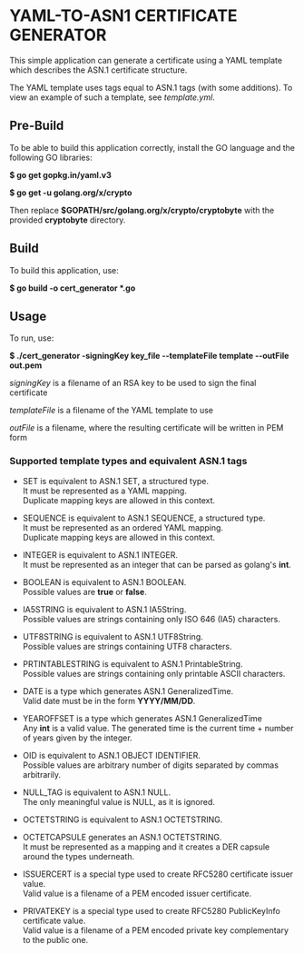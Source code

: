 # YAML-TO-ASN1 CERTIFICATE GENERATOR

This simple application can generate a certificate using a YAML template which describes the ASN.1 certificate structure.

The YAML template uses tags equal to ASN.1 tags (with some additions). 
To view an example of such a template, see *template.yml*.

## Pre-Build

To be able to build this application correctly, install the GO language and the following GO libraries:

__$ go get gopkg.in/yaml.v3__

__$ go get -u golang.org/x/crypto__

Then replace __$GOPATH/src/golang.org/x/crypto/cryptobyte__ with the provided __cryptobyte__ directory.

## Build

To build this application, use:

__$ go build -o cert_generator *.go__

## Usage

To run, use:

__$ ./cert_generator -signingKey key_file --templateFile template --outFile out.pem__

*signingKey* is a filename of an RSA key to be used to sign the final certificate

*templateFile* is a filename of the YAML template to use

*outFile* is a filename, where the resulting certificate will be written in PEM form

### Supported template types and equivalent ASN.1 tags


- SET is equivalent to ASN.1 SET, a structured type. \
It must be represented as a YAML mapping. \
Duplicate mapping keys are allowed in this context.

- SEQUENCE is equivalent to ASN.1 SEQUENCE, a structured type. \
It must be represented as an ordered YAML mapping. \
Duplicate mapping keys are allowed in this context. 

- INTEGER is equivalent to ASN.1 INTEGER. \
It must be represented as an integer that can be parsed as golang's **int**.

- BOOLEAN is equivalent to ASN.1 BOOLEAN. \
Possible values are **true** or **false**.

- IA5STRING is equivalent to ASN.1 IA5String. \
Possible values are strings containing only ISO 646 (IA5) characters.

- UTF8STRING is equivalent to ASN.1 UTF8String. \
Possible values are strings containing UTF8 characters.

- PRTINTABLESTRING is equivalent to ASN.1 PrintableString. \
Possible values are strings containing only printable ASCII characters.

- DATE is a type which generates ASN.1 GeneralizedTime. \
Valid date must be in the form **YYYY/MM/DD**.

- YEAROFFSET is a type which generates ASN.1 GeneralizedTime \
Any **int** is a valid value. The generated time is the current time + number of years given by the integer.

- OID is equivalent to ASN.1 OBJECT IDENTIFIER. \
Possible values are arbitrary number of digits separated by commas arbitrarily.

- NULL_TAG is equivalent to ASN.1 NULL. \
The only meaningful value is NULL, as it is ignored.

- OCTETSTRING is equivalent to ASN.1 OCTETSTRING.

- OCTETCAPSULE generates an ASN.1 OCTETSTRING. \
It must be represented as a mapping and it creates a DER capsule around the types underneath. 

- ISSUERCERT is a special type used to create RFC5280 certificate issuer value. \
Valid value is a filename of a PEM encoded issuer certificate.
 
- PRIVATEKEY is a special type used to create RFC5280 PublicKeyInfo certificate value. \
Valid value is a filename of a PEM encoded private key complementary to the public one. 

 